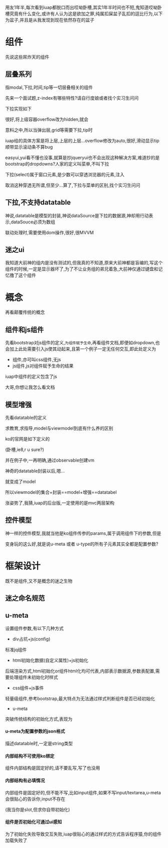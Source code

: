 用友1年半,每次看到iuap都脱口而出哎呦卧槽,其实1年半时间也不短,鬼知道哎呦卧槽究竟有什么变化,或许有人认为这是欲加之罪,纯属扣屎盆子乱扣的逗比行为,以下为盆子,并且是从我发现到现在依然存在的盆子

# 组件

先说这些屌炸天的组件

## 层叠系列

指modal,下拉,时间,tip等一切层叠相关的组件

先来一个面试题,z-index有哪些特性?请自行度娘或者找个实习生问问

下拉实现如下

很好,将上级容器overflow改为hidden,就会

意料之中,所以当弹出层,grid等需要下拉,tip时

iuap给的具体方案是将上层,上层的上层...overflow修改为auto,很好,滑动显示tip顺带显示滚动条不算bug

easyui,yui看不懂也没事,就算是抄jqueryui也不会出现这种解决方案,难道抄的是bootstrap的dropdowns?人家的定义叫菜单,不叫下拉

下拉\(select\)属于窗口元素,是少数可以穿透浏览器的元素,注入

取消这种穿透无所谓,但至少...算了,下拉与菜单的区别,找个实习生问问

## 下拉,不支持datatable

神说,datatable是模型的封装,神说dataSource是下拉的数据源,神却用行动表示,dataSouce必须为数组

联动处理时,需要使用dom操作,很好,很MVVM

## 迷之ui

我知道大前神的组内是没有测试的,但我真的不知道,原来大前神都是盲编的,写这个组件的时候,一定是显示器坏了,为了不让业务组的弟兄着急,大前神仅通过键盘和记忆撸了这个组件

# 概念

再看颠覆传统的概念

## 组件和js组件

先看bootstrap对js组件的定义,`为组件赋予生命`,再看组件文档,即便如dropdown,也会加上此处需要引入js使其动起来,且第一个例子一定无任何交互,即此处定义为

* 组件,亦可叫css组件,无js
* js组件,js对组件赋予生命的结果

iuap中组件的定义包含了js

大哥,你想让我怎么看文档

## 模型增强

先看datatable的定义

求教育,求指导,model与viewmodel到底有什么养的区别

ko的官网是如下定义的

\(卧槽,ie8,r u sure?\)

并在例子中,一再明确,通过observable创建vm

神奇的datatable封装以后,嗯...

就变成了model

所以viewmodel的集合+封装==model+增强==datatabel

涨姿势了,我猜,iuap的后台版,一定使用的是mvc两层架构

## 控件模型

神一样的控件模型,我就当他是ko组件传参的params,属于调用组件下的参数,但是

变身玩的这么好,就是说u-meta 或者 u-type的所有子元素其实全都是配置参数?



# 框架设计

既不是组件,又不是概念的迷之生物

## 迷之命名规范



## u-meta

设置组件参数,有以下几种方式

* div占坑+js\(config\)

标准jq组件

* html初始化数据\(自定义属性\)+js初始化

后端渲染方式,html初始化or组件html化均可代表,内部表示数据源,参数表配置,需要处理组件未初始化时样式

* css组件+js事件

轻量级组件,参考bootstrap,最大特点为无法通过样式判断组件是否已经初始化

* u-meta

突破传统结构的初始化方式,表现为

#### u-meta为配置参数的json格式

描述datatable时,一定是string类型

#### 内部结构不可使用ko绑定

组件内部结构是固定好的,请不要乱写,写了也没用

#### 内部结构有必填情况

内部组件是固定好的,但不能不写,比如input组件,如果不写input/textarea,u-meta会很贴心的告诉你,input不存在

\(我当你是slot,但求你自带初始化\)

#### 组件是否初始化可通过ui感知

为了初始化失败导致交互失败,iuap很贴心的通过样式的方式告诉程序猿,你的组件加载失败了



